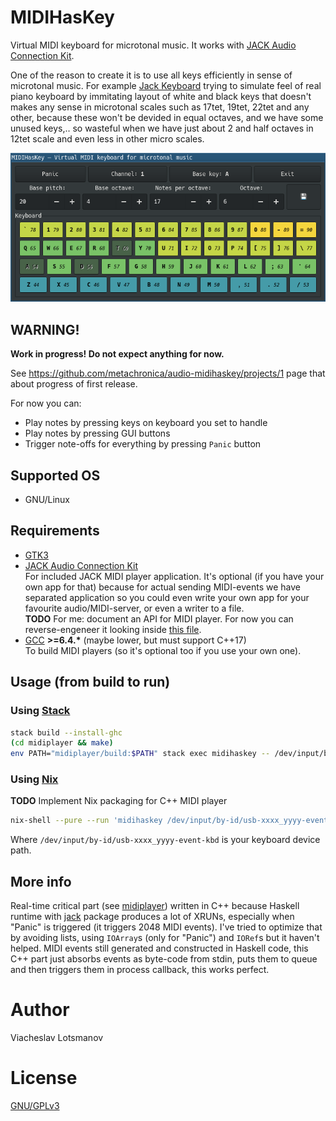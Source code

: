 # MIDIHasKey

Virtual MIDI keyboard for microtonal music.
It works with [JACK Audio Connection Kit](http://jackaudio.org/).

One of the reason to create it is to use all keys efficiently in sense of microtonal music.
For example [Jack Keyboard](http://jack-keyboard.sourceforge.net/) trying to simulate feel of real
piano keyboard by immitating layout of white and black keys that doesn't makes any sense in
microtonal scales such as 17tet, 19tet, 22tet and any other, because these won't be devided in
equal octaves, and we have some unused keys,‥ so wasteful when we have just about 2 and half octaves
in 12tet scale and even less in other micro scales.

![Screenshot](./artwork/readme-screenshot.png)

## WARNING!

**Work in progress! Do not expect anything for now.**

See https://github.com/metachronica/audio-midihaskey/projects/1 page that about progress of first
release.

For now you can:
* Play notes by pressing keys on keyboard you set to handle
* Play notes by pressing GUI buttons
* Trigger note-offs for everything by pressing `Panic` button

## Supported OS

* GNU/Linux

## Requirements

* [GTK3](https://www.gtk.org/)
* [JACK Audio Connection Kit](http://jackaudio.org/)  
  For included JACK MIDI player application. It's optional (if you have your own app for that)
  because for actual sending MIDI-events we have separated application so you could even write your
  own app for your favourite audio/MIDI-server, or even a writer to a file.  
  **TODO** For me: document an API for MIDI player. For now you can reverse-engeneer it looking
  inside [this file](./midiplayer/src/main.c++).
* [GCC](https://gcc.gnu.org/) __>=6.4.*__ (maybe lower, but must support C++17)  
  To build MIDI players (so it's optional too if you use your own one).

## Usage (from build to run)

### Using [Stack](https://haskellstack.org)

```bash
stack build --install-ghc
(cd midiplayer && make)
env PATH="midiplayer/build:$PATH" stack exec midihaskey -- /dev/input/by-id/usb-xxxx_yyyy-event-kbd
```

### Using [Nix](https://nixos.org/nix/)

**TODO** Implement Nix packaging for C++ MIDI player

```bash
nix-shell --pure --run 'midihaskey /dev/input/by-id/usb-xxxx_yyyy-event-kbd'
```

Where `/dev/input/by-id/usb-xxxx_yyyy-event-kbd` is your keyboard device path.

## More info

Real-time critical part (see [midiplayer](./midiplayer)) written in C++ because Haskell runtime with
[jack](http://hackage.haskell.org/package/jack) package produces a lot of XRUNs, especially when
"Panic" is triggered (it triggers 2048 MIDI events). I've tried to optimize that by avoiding lists,
using `IOArray`s (only for "Panic") and `IORef`s but it haven't helped. MIDI events still generated
and constructed in Haskell code, this C++ part just absorbs events as byte-code from stdin, puts
them to queue and then triggers them in process callback, this works perfect.

# Author

Viacheslav Lotsmanov

# License

[GNU/GPLv3](./LICENSE)
